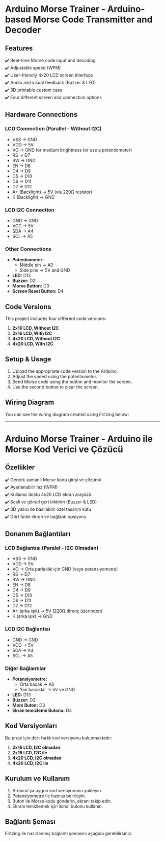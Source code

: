 # Arduino Morse Trainer - Arduino-based Morse Code Transmitter and Decoder

## Features
✔️ Real-time Morse code input and decoding  
✔️ Adjustable speed (WPM)  
✔️ User-friendly 4x20 LCD screen interface  
✔️ Audio and visual feedback (Buzzer & LED)  
✔️ 3D printable custom case  
✔️ Four different screen and connection options  

## Hardware Connections

### **LCD Connection (Parallel - Without I2C)**
- VSS → GND  
- VDD → 5V  
- VO → GND for medium brightness (or use a potentiometer)  
- RS → D7  
- RW → GND  
- EN → D8  
- D4 → D9  
- D5 → D10  
- D6 → D11  
- D7 → D12  
- A+ (Backlight) → 5V (via 220Ω resistor)  
- K (Backlight) → GND  

### **LCD I2C Connection**
- GND → GND  
- VCC → 5V  
- SDA → A4  
- SCL → A5  

### **Other Connections**
- **Potentiometer:**
  - Middle pin → A0  
  - Side pins → 5V and GND  
- **LED:** D13  
- **Buzzer:** D2  
- **Morse Button:** D3  
- **Screen Reset Button:** D4  

## Code Versions
This project includes four different code versions:  
1. **2x16 LCD, Without I2C**  
2. **2x16 LCD, With I2C**  
3. **4x20 LCD, Without I2C**  
4. **4x20 LCD, With I2C**  

## **Setup & Usage**
1. Upload the appropriate code version to the Arduino.  
2. Adjust the speed using the potentiometer.  
3. Send Morse code using the button and monitor the screen.  
4. Use the second button to clear the screen.  

## **Wiring Diagram**
You can see the wiring diagram created using Fritzing below:

---

# Arduino Morse Trainer - Arduino ile Morse Kod Verici ve Çözücü

## Özellikler
✔️ Gerçek zamanlı Morse kodu girişi ve çözümü  
✔️ Ayarlanabilir hız (WPM)  
✔️ Kullanıcı dostu 4x20 LCD ekran arayüzü  
✔️ Sesli ve görsel geri bildirim (Buzzer & LED)  
✔️ 3D yazıcı ile basılabilir özel tasarım kutu  
✔️ Dört farklı ekran ve bağlantı opsiyonu  

## Donanım Bağlantıları

### **LCD Bağlantısı (Paralel - I2C Olmadan)**
- VSS → GND  
- VDD → 5V  
- VO → Orta parlaklık için GND (veya potansiyometre)  
- RS → D7  
- RW → GND  
- EN → D8  
- D4 → D9  
- D5 → D10  
- D6 → D11  
- D7 → D12  
- A+ (arka ışık) → 5V (220Ω direnç üzerinden)  
- K (arka ışık) → GND  

### **LCD I2C Bağlantısı**
- GND → GND  
- VCC → 5V  
- SDA → A4  
- SCL → A5  

### **Diğer Bağlantılar**
- **Potansiyometre:**
  - Orta bacak → A0  
  - Yan bacaklar → 5V ve GND  
- **LED:** D13  
- **Buzzer:** D2  
- **Mors Buton:** D3  
- **Ekran temizleme Butonu:** D4  

## Kod Versiyonları
Bu proje için dört farklı kod versiyonu bulunmaktadır:  
1. **2x16 LCD, I2C olmadan**  
2. **2x16 LCD, I2C ile**  
3. **4x20 LCD, I2C olmadan**  
4. **4x20 LCD, I2C ile**  

## **Kurulum ve Kullanım**
1. Arduino'ya uygun kod versiyonunu yükleyin.  
2. Potansiyometre ile hızınızı belirleyin.  
3. Buton ile Morse kodu gönderin, ekranı takip edin.  
4. Ekranı temizlemek için ikinci butonu kullanın.  

## **Bağlantı Şeması**
Fritzing ile hazırlanmış bağlantı şemasını aşağıda görebilirsiniz:

